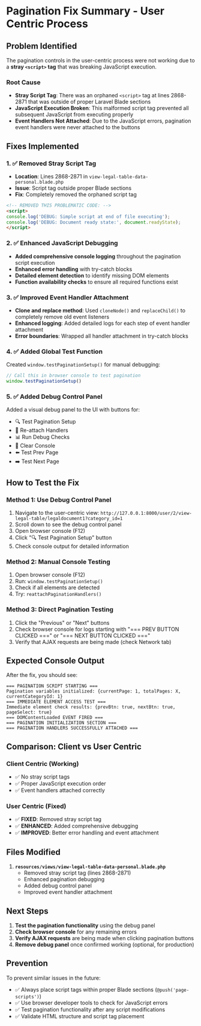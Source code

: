 # Pagination Fix Summary - User Centric Process

## Problem Identified

The pagination controls in the user-centric process were not working due to a **stray `<script>` tag** that was breaking JavaScript execution.

### Root Cause
- **Stray Script Tag**: There was an orphaned `<script>` tag at lines 2868-2871 that was outside of proper Laravel Blade sections
- **JavaScript Execution Broken**: This malformed script tag prevented all subsequent JavaScript from executing properly
- **Event Handlers Not Attached**: Due to the JavaScript errors, pagination event handlers were never attached to the buttons

## Fixes Implemented

### 1. ✅ Removed Stray Script Tag
- **Location**: Lines 2868-2871 in `view-legal-table-data-personal.blade.php`
- **Issue**: Script tag outside proper Blade sections
- **Fix**: Completely removed the orphaned script tag

```html
<!-- REMOVED THIS PROBLEMATIC CODE: -->
<script>
console.log('DEBUG: Simple script at end of file executing');
console.log('DEBUG: Document ready state:', document.readyState);
</script>
```

### 2. ✅ Enhanced JavaScript Debugging
- **Added comprehensive console logging** throughout the pagination script execution
- **Enhanced error handling** with try-catch blocks
- **Detailed element detection** to identify missing DOM elements
- **Function availability checks** to ensure all required functions exist

### 3. ✅ Improved Event Handler Attachment
- **Clone and replace method**: Used `cloneNode()` and `replaceChild()` to completely remove old event listeners
- **Enhanced logging**: Added detailed logs for each step of event handler attachment
- **Error boundaries**: Wrapped all handler attachment in try-catch blocks

### 4. ✅ Added Global Test Function
Created `window.testPaginationSetup()` for manual debugging:

```javascript
// Call this in browser console to test pagination
window.testPaginationSetup()
```

### 5. ✅ Added Debug Control Panel
Added a visual debug panel to the UI with buttons for:
- 🔍 Test Pagination Setup
- 🔗 Re-attach Handlers  
- 📊 Run Debug Checks
- 🧹 Clear Console
- ⬅️ Test Prev Page
- ➡️ Test Next Page

## How to Test the Fix

### Method 1: Use Debug Control Panel
1. Navigate to the user-centric view: `http://127.0.0.1:8000/user/2/view-legal-table/legaldocument1?category_id=1`
2. Scroll down to see the debug control panel
3. Open browser console (F12)
4. Click "🔍 Test Pagination Setup" button
5. Check console output for detailed information

### Method 2: Manual Console Testing
1. Open browser console (F12)
2. Run: `window.testPaginationSetup()`
3. Check if all elements are detected
4. Try: `reattachPaginationHandlers()`

### Method 3: Direct Pagination Testing
1. Click the "Previous" or "Next" buttons
2. Check browser console for logs starting with "=== PREV BUTTON CLICKED ===" or "=== NEXT BUTTON CLICKED ==="
3. Verify that AJAX requests are being made (check Network tab)

## Expected Console Output

After the fix, you should see:
```
=== PAGINATION SCRIPT STARTING ===
Pagination variables initialized: {currentPage: 1, totalPages: X, currentCategoryId: 1}
=== IMMEDIATE ELEMENT ACCESS TEST ===
Immediate element check results: {prevBtn: true, nextBtn: true, pageSelect: true}
=== DOMContentLoaded EVENT FIRED ===
=== PAGINATION INITIALIZATION SECTION ===
=== PAGINATION HANDLERS SUCCESSFULLY ATTACHED ===
```

## Comparison: Client vs User Centric

### Client Centric (Working)
- ✅ No stray script tags
- ✅ Proper JavaScript execution order
- ✅ Event handlers attached correctly

### User Centric (Fixed)
- ✅ **FIXED**: Removed stray script tag
- ✅ **ENHANCED**: Added comprehensive debugging
- ✅ **IMPROVED**: Better error handling and event attachment

## Files Modified

1. **`resources/views/view-legal-table-data-personal.blade.php`**
   - Removed stray script tag (lines 2868-2871)
   - Enhanced pagination debugging
   - Added debug control panel
   - Improved event handler attachment

## Next Steps

1. **Test the pagination functionality** using the debug panel
2. **Check browser console** for any remaining errors
3. **Verify AJAX requests** are being made when clicking pagination buttons
4. **Remove debug panel** once confirmed working (optional, for production)

## Prevention

To prevent similar issues in the future:
- ✅ Always place script tags within proper Blade sections (`@push('page-scripts')`)
- ✅ Use browser developer tools to check for JavaScript errors
- ✅ Test pagination functionality after any script modifications
- ✅ Validate HTML structure and script tag placement
